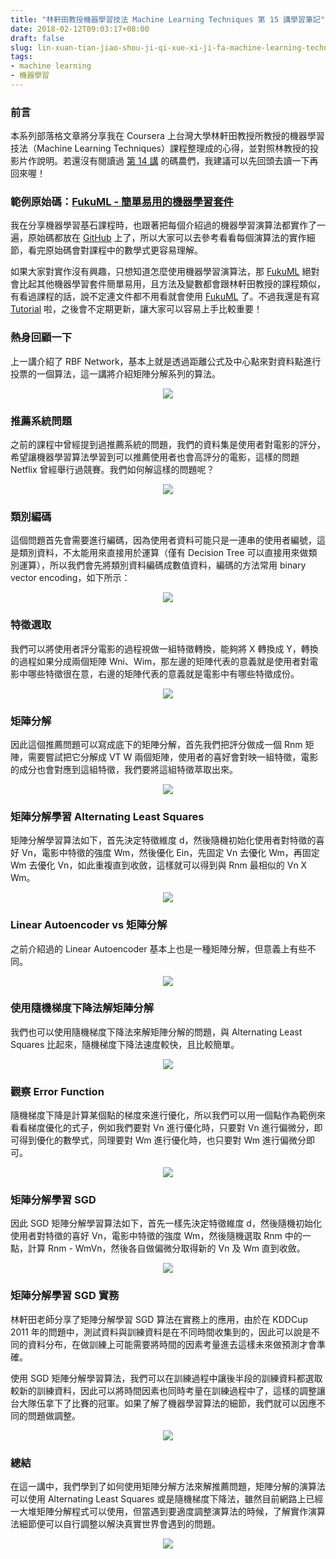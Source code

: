 ```yaml
---
title: "林軒田教授機器學習技法 Machine Learning Techniques 第 15 講學習筆記"
date: 2018-02-12T09:03:17+08:00
draft: false
slug: lin-xuan-tian-jiao-shou-ji-qi-xue-xi-ji-fa-machine-learning-techniques-di-15-jiang-xue-xi-bi-ji
tags:
- machine learning
- 機器學習
---
```


### 前言

本系列部落格文章將分享我在 Coursera 上台灣大學林軒田教授所教授的機器學習技法（Machine Learning Techniques）課程整理成的心得，並對照林教授的投影片作說明。若還沒有閱讀過 [第 14 講](https://blog.fukuball.com/lin-xuan-tian-jiao-shou-ji-qi-xue-xi-ji-fa-machine-learning-techniques-di-14-jiang-xue-xi-bi-ji/) 的碼農們，我建議可以先回頭去讀一下再回來喔！

### 範例原始碼：[FukuML - 簡單易用的機器學習套件](https://github.com/fukuball/fuku-ml)

我在分享機器學習基石課程時，也跟著把每個介紹過的機器學習演算法都實作了一遍，原始碼都放在 [GitHub](https://github.com/fukuball/fuku-ml) 上了，所以大家可以去參考看看每個演算法的實作細節，看完原始碼會對課程中的數學式更容易理解。

如果大家對實作沒有興趣，只想知道怎麼使用機器學習演算法，那 [FukuML](https://github.com/fukuball/fuku-ml) 絕對會比起其他機器學習套件簡單易用，且方法及變數都會跟林軒田教授的課程類似，有看過課程的話，說不定連文件都不用看就會使用 [FukuML](https://github.com/fukuball/fuku-ml) 了。不過我還是有寫 [Tutorial](https://github.com/fukuball/FukuML-Tutorial) 啦，之後會不定期更新，讓大家可以容易上手比較重要！

### 熱身回顧一下

上一講介紹了 RBF Network，基本上就是透過距離公式及中心點來對資料點進行投票的一個算法，這一講將介紹矩陣分解系列的算法。

<p style="text-align:center">
    <img src="http://static.obeobe.com/image/blog-image/Machine-Learning-Techniques-15-01.png">
</p>

### 推薦系統問題

之前的課程中曾經提到過推薦系統的問題，我們的資料集是使用者對電影的評分，希望讓機器學習算法學習到可以推薦使用者也會高評分的電影，這樣的問題 Netflix 曾經舉行過競賽。我們如何解這樣的問題呢？

<p style="text-align:center">
    <img src="http://static.obeobe.com/image/blog-image/Machine-Learning-Techniques-15-02.png">
</p>

### 類別編碼

這個問題首先會需要進行編碼，因為使用者資料可能只是一連串的使用者編號，這是類別資料，不太能用來直接用於運算（僅有 Decision Tree 可以直接用來做類別運算），所以我們會先將類別資料編碼成數值資料，編碼的方法常用 binary vector encoding，如下所示：

<p style="text-align:center">
    <img src="http://static.obeobe.com/image/blog-image/Machine-Learning-Techniques-15-03.png">
</p>

### 特徵選取

我們可以將使用者評分電影的過程視做一組特徵轉換，能夠將 X 轉換成 Y，轉換的過程如果分成兩個矩陣 Wni、Wim，那左邊的矩陣代表的意義就是使用者對電影中哪些特徵很在意，右邊的矩陣代表的意義就是電影中有哪些特徵成份。

<p style="text-align:center">
    <img src="http://static.obeobe.com/image/blog-image/Machine-Learning-Techniques-15-04.png">
</p>

### 矩陣分解

因此這個推薦問題可以寫成底下的矩陣分解，首先我們把評分做成一個 Rnm 矩陣，需要嘗試把它分解成 VT W 兩個矩陣，使用者的喜好會對映一組特徵，電影的成分也會對應到這組特徵，我們要將這組特徵萃取出來。

<p style="text-align:center">
    <img src="http://static.obeobe.com/image/blog-image/Machine-Learning-Techniques-15-07.png">
</p>

### 矩陣分解學習 Alternating Least Squares

矩陣分解學習算法如下，首先決定特徵維度 d，然後隨機初始化使用者對特徵的喜好 Vn，電影中特徵的強度 Wm，然後優化 Ein，先固定 Vn 去優化 Wm，再固定 Wm 去優化 Vn，如此重複直到收斂，這樣就可以得到與 Rnm 最相似的 Vn X Wm。

<p style="text-align:center">
    <img src="http://static.obeobe.com/image/blog-image/Machine-Learning-Techniques-15-09.png">
</p>

### Linear Autoencoder vs 矩陣分解

之前介紹過的 Linear Autoencoder 基本上也是一種矩陣分解，但意義上有些不同。

<p style="text-align:center">
    <img src="http://static.obeobe.com/image/blog-image/Machine-Learning-Techniques-15-10.png">
</p>

### 使用隨機梯度下降法解矩陣分解

我們也可以使用隨機梯度下降法來解矩陣分解的問題，與 Alternating Least Squares 比起來，隨機梯度下降法速度較快，且比較簡單。

<p style="text-align:center">
    <img src="http://static.obeobe.com/image/blog-image/Machine-Learning-Techniques-15-11.png">
</p>

### 觀察 Error Function

隨機梯度下降是計算某個點的梯度來進行優化，所以我們可以用一個點作為範例來看看梯度優化的式子，例如我們要對 Vn 進行優化時，只要對 Vn 進行偏微分，即可得到優化的數學式，同理要對 Wm 進行優化時，也只要對 Wm 進行偏微分即可。

<p style="text-align:center">
    <img src="http://static.obeobe.com/image/blog-image/Machine-Learning-Techniques-15-12.png">
</p>

### 矩陣分解學習 SGD

因此 SGD 矩陣分解學習算法如下，首先一樣先決定特徵維度 d，然後隨機初始化使用者對特徵的喜好 Vn，電影中特徵的強度 Wm，然後隨機選取 Rnm 中的一點，計算 Rnm - WmVn，然後各自做偏微分取得新的 Vn 及 Wm 直到收斂。

<p style="text-align:center">
    <img src="http://static.obeobe.com/image/blog-image/Machine-Learning-Techniques-15-13.png">
</p>

### 矩陣分解學習 SGD 實務

林軒田老師分享了矩陣分解學習 SGD 算法在實務上的應用，由於在 KDDCup 2011 年的問題中，測試資料與訓練資料是在不同時間收集到的，因此可以說是不同的資料分布，在做訓練上可能需要將時間的因素考量進去這樣未來做預測才會準確。

使用 SGD 矩陣分解學習算法，我們可以在訓練過程中讓後半段的訓練資料都選取較新的訓練資料，因此可以將時間因素也同時考量在訓練過程中了，這樣的調整讓台大隊伍拿下了比賽的冠軍。如果了解了機器學習算法的細節，我們就可以因應不同的問題做調整。

<p style="text-align:center">
    <img src="http://static.obeobe.com/image/blog-image/Machine-Learning-Techniques-15-14.png">
</p>

### 總結

在這一講中，我們學到了如何使用矩陣分解方法來解推薦問題，矩陣分解的演算法可以使用 Alternating Least Squares 或是隨機梯度下降法，雖然目前網路上已經一大堆矩陣分解程式可以使用，但當遇到要適度調整演算法的時候，了解實作演算法細節便可以自行調整以解決真實世界會遇到的問題。

<p style="text-align:center">
    <img src="http://static.obeobe.com/image/blog-image/Machine-Learning-Techniques-15-18.png">
</p>
